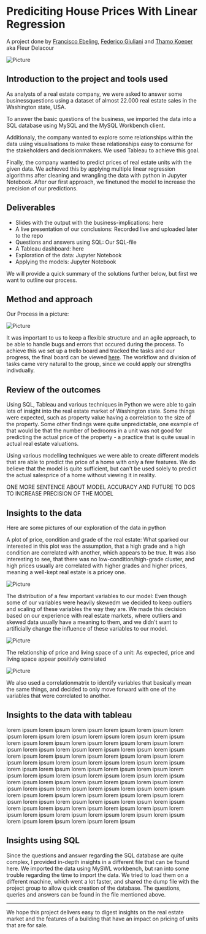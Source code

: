 # Prediciting House Prices With Linear Regression
A project done by [Francisco Ebeling](https://github.com/ebelingbarros), [Federico Giuliani](https://github.com/FedericoGi) and [Thamo Koeper](https://github.com/Caparisun) aka Fleur Delacour

![Picture](https://github.com/Caparisun/data_mid_bootcamp_project_regression/blob/master/Pictures/real-state-project.jpg)

## Introduction to the project and tools used
As analysts of a real estate company, we were asked to answer some businessquestions using a dataset of almost 22.000 real estate sales in the Washington state, USA.

To answer the basic questions of the business, we imported the data into a SQL database using MySQL and the MySQL Workbench client.

Additionaly, the company wanted to explore some relationships within the data using visualisations to make these relationships easy to consume for the stakeholders and decisionmakers. We used Tableau to achieve this goal.

Finally, the company wanted to predict prices of real estate units with the given data. 
We achieved this by applying multiple linear regression algorithms after cleaning and wrangling the data with python in Jupyter Notebook.
After our first approach, we finetuned the model to increase the precision of our predictions.

## Deliverables
- Slides with the output with the business-implications: here
- A live presentation of our conclusions: Recorded live and uploaded later to the repo
- Questions and answers using SQL: Our SQL-file
- A Tableau dashboard: here
- Exploration of the data: Jupyter Notebook
- Applying the models: Jupyter Notebook

We will provide a quick summary of the solutions further below, but first we want to outline our process.

## Method and approach

Our Process in a picture: 

![Picture](https://github.com/Caparisun/data_mid_bootcamp_project_regression/blob/master/Pictures/Process.jpg)

It was important to us to keep a flexible structure and an agile approach, to be able to handle bugs and errors that occured during the process.
To achieve this we set up a trello board and tracked the tasks and our progress, the final board can be viewed [here](https://trello.com/b/8Yu5xqIA/fleur-delacour).
The workflow and division of tasks came very natural to the group, since we could apply our strengths indivdually.


## Review of the outcomes
Using SQL, Tableau and various techniques in Python we were able to gain lots of insight into the real estate market of Washington state. 
Some things were expected, such as property value having a correlation to the size of the property. 
Some other findings were quite unpredictable, one example of that would be that the number of bedrooms in a unit was not good for predicting the actual price of the property - a practice that is quite usual in actual real estate valuations.

Using various modelling techniques we were able to create different models that are able to predict the price of a home with only a few features.
We do believe that the model is quite sufficient, but can't be used solely to predict the actual salesprice of a home without viewing it in reality.

ONE MORE SENTENCE ABOUT MODEL ACCURACY AND FUTURE TO DOS TO INCREASE PRECISION OF THE MODEL

## Insights to the data
Here are some pictures of our exploration of the data in python

A plot of price, condition and grade of the real estate:
What sparked our interested in this plot was the assumption, that a high grade and a high condition are correlated with another, which appears to be true.
It was also interesting to see, that there was no low-condition/high-grade cluster, and high prices usually are correlated with higher grades and higher prices, meaning a well-kept real estate is a pricey one.

![Picture](https://github.com/Caparisun/data_mid_bootcamp_project_regression/blob/master/Pictures/priceconditiongrade.png)


The distribution of a few important variables to our model:
Even though some of our variables were heavily skewedm we decided to keep outliers and scaling of these variables the way they are. We made this decision based on our experience with real estate markets, where outliers and skewed data usually have a meaning to them, and we didn't want to artificially change the influence of these variables to our model.

![Picture](https://github.com/Caparisun/data_mid_bootcamp_project_regression/blob/master/Pictures/ditribution.png)

The relationship of price and living space of a unit:
As expected, price and living space appear positivly correlated

![Picture](https://github.com/Caparisun/data_mid_bootcamp_project_regression/blob/master/Pictures/sqftprice.png)

We also used a correlationmatrix to identify variables that basically mean the same things, and decided to only move forward with one of the variables that were correlated to another.

## Insights to the data with tableau

lorem ipsum lorem ipsum lorem ipsum lorem ipsum lorem ipsum lorem ipsum lorem ipsum lorem ipsum lorem ipsum lorem ipsum lorem ipsum lorem ipsum lorem ipsum lorem ipsum lorem ipsum lorem ipsum lorem ipsum lorem ipsum lorem ipsum lorem ipsum lorem ipsum lorem ipsum lorem ipsum lorem ipsum lorem ipsum lorem ipsum lorem ipsum lorem ipsum lorem ipsum lorem ipsum lorem ipsum lorem ipsum lorem ipsum lorem ipsum lorem ipsum lorem ipsum lorem ipsum lorem ipsum lorem ipsum lorem ipsum lorem ipsum lorem ipsum lorem ipsum lorem ipsum lorem ipsum lorem ipsum lorem ipsum lorem ipsum lorem ipsum lorem ipsum lorem ipsum lorem ipsum lorem ipsum lorem ipsum lorem ipsum lorem ipsum lorem ipsum lorem ipsum lorem ipsum lorem ipsum lorem ipsum lorem ipsum lorem ipsum lorem ipsum lorem ipsum lorem ipsum lorem ipsum lorem ipsum lorem ipsum lorem ipsum lorem ipsum lorem ipsum lorem ipsum lorem ipsum lorem ipsum lorem ipsum lorem ipsum lorem ipsum lorem ipsum lorem ipsum lorem ipsum 

## Insights using SQL

Since the questions and answer regarding the SQL database are quite complex, I provided in-depth insights in a different file that can be found here.
We imported the data using MySWL workbench, but ran into some trouble regarding the time to import the data. We tried to load them on a different machine, which went a lot faster, and shared the dump file with the project group to allow quick creation of the database. The questions, queries and answers can be found in the file mentioned above.

***

We hope this project delivers easy to digest insights on the real estate market and the features of a building that have an impact on pricing of units that are for sale.


